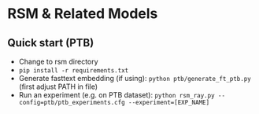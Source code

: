 # RSM & Related Models

## Quick start (PTB)

* Change to rsm directory
* `pip install -r requirements.txt`
* Generate fasttext embedding (if using): `python ptb/generate_ft_ptb.py` (first adjust PATH in file)
* Run an experiment (e.g. on PTB dataset): `python rsm_ray.py --config=ptb/ptb_experiments.cfg --experiment=[EXP_NAME]`